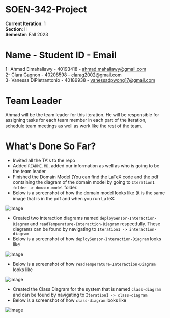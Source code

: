 # SOEN-342-Project
**Current Iteration**: 1 \
**Section**: II \
**Semester**: Fall 2023 

# Name - Student ID - Email
1- Ahmad Elmahallawy - 40193418 - ahmad.mahallawy@gmail.com \
2- Clara Gagnon -  40208598 - clarag2002@gmail.com \
3- Vanessa DiPietrantonio - 40189938 - vanessadpwong17@gmail.com 

# Team Leader
Ahmad will be the team leader for this iteration. He will be responsible for assigning tasks for each team member  in each part of the iteration, schedule team meetings as well as work like the rest of the team.

# What's Done So Far?
- Invited all the TA's to the repo
- Added ```README.MD```, added our information as well as who is going to be the team leader
- Finished the  Domain Model (You can find the LaTeX code and the pdf containing the diagram  of the domain model by going to ```Iteration1 folder -> domain-model``` folder.
- Below is a screenshot of how the domain model looks like (it is the same image that is in the pdf and when you run LaTeX:
  
![image](https://github.com/Ahmad-Elmahallawy/SOEN-342-Project/assets/93838227/1d19baf7-42ff-4252-aebd-9d6f836c62d6)

- Created two interaction diagrams named ```deploySensor-Interaction-Diagram``` and ```readTemperature-Interaction-Diagram``` respectfully. These diagrams can be found by navigating to ```Iteration1 -> interaction-diagram```
- Below is a screenshot of how ```deploySensor-Interaction-Diagram``` looks like

![image](https://github.com/Ahmad-Elmahallawy/SOEN-342-Project/assets/93838227/8633f33a-a0c6-4639-b11f-10624c87aa1a)

- Below is a screenshot of how ```readTemperature-Interaction-Diagram``` looks like

![image](https://github.com/Ahmad-Elmahallawy/SOEN-342-Project/assets/93838227/03e9b7fd-2909-4ddf-9016-c10cab9ac7ea)

- Created the Class Diagram for the system that is named ```class-diagram``` and can be found by navigating to ```Iteration1 -> class-diagram```
- Below is a screenshot of how ```class-diagram``` looks like

![image](https://github.com/Ahmad-Elmahallawy/SOEN-342-Project/assets/93838227/a7bf09f3-d590-4b0f-907b-f479c88bccd6)

